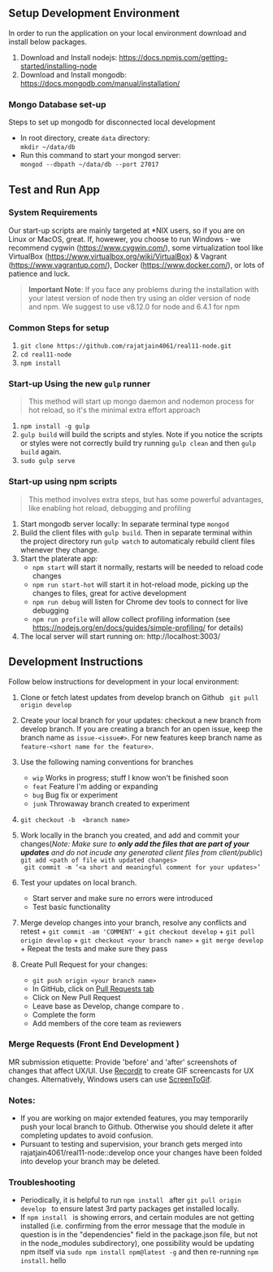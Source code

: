 ## Setup Development Environment
In order to run the application on your local environment download and install below packages.

 1. Download and Install nodejs: https://docs.npmjs.com/getting-started/installing-node
 2. Download and Install mongodb: https://docs.mongodb.com/manual/installation/   

 ### Mongo Database set-up
  Steps to set up mongodb for disconnected local development   
  + In root directory, create `data` directory:   
  		``` mkdir ~/data/db ```   
  + Run this command to start your mongod server:   
 		``` mongod --dbpath ~/data/db --port 27017 ```

## Test and Run App

### System Requirements

Our start-up scripts are mainly targeted at *NIX users, so if you are on Linux or MacOS, great.  If, howewer, you choose to run Windows - we recommend cygwin (https://www.cygwin.com/), some virtualization tool like VirtualBox (https://www.virtualbox.org/wiki/VirtualBox) & Vagrant (https://www.vagrantup.com/), Docker (https://www.docker.com/), or lots of patience and luck.

> **Important Note**: If you face any problems during the installation with your latest version of node then try using an older version of node and npm. We suggest to use v8.12.0 for node and 6.4.1 for npm

### Common Steps for setup
  1. ```git clone https://github.com/rajatjain4061/real11-node.git```
  1. ```cd real11-node```
  1. ```npm install```

### Start-up Using the new ```gulp``` runner
> This method will start up mongo daemon and nodemon process for hot reload, so it's the minimal extra effort approach
  1. ``` npm install -g gulp ```
  2. ``` gulp build ``` will build the scripts and styles. Note if you notice the scripts or styles were not correctly build try running `gulp clean` and then `gulp build` again.
  5. ```sudo gulp serve```

### Start-up using npm scripts
> This method involves extra steps, but has some powerful advantages, like enabling hot reload, debugging and profiling
  1. Start mongodb server locally: In separate terminal type ```mongod```
  2. Build the client files with `gulp build`. Then in separate terminal within the project directory run `gulp watch` to automaticaly rebuild client files whenever they change.
  4. Start the platerate app:
      * ```npm start``` will start it normally, restarts will be needed to reload code changes
      * ```npm run start-hot``` will start it in hot-reload mode, picking up the changes to files, great for active development
      * ```npm run debug``` will listen for Chrome dev tools to connect for live debugging
      * ```npm run profile``` will allow collect profiling information (see https://nodejs.org/en/docs/guides/simple-profiling/ for details)
  4. The local server will start running on: http://localhost:3003/
  

## Development Instructions
 Follow below instructions for development in your local environment:
 1. Clone or fetch latest updates from develop branch on Github	``` git pull origin develop```
 
 1. Create your local branch for your updates: checkout  a new branch from develop branch.  If you are creating a branch for an open issue, keep the branch name as `issue-<issue#>`. For new features keep branch name as `feature-<short name for the feature>`.  
 
 1. Use the following naming conventions for branches
 	+ `wip`       Works in progress; stuff I know won't be finished soon
	+ `feat`      Feature I'm adding or expanding
	+ `bug`       Bug fix or experiment
	+ `junk`      Throwaway branch created to experiment
 
 1.  ``` git checkout -b  <branch name> ```
 
 1. Work locally in the branch you created, and add and commit your changes(*Note: Make sure to **only add the files that are part of your updates** and do not incude any generated client files from client/public*)
 		``` git add <path of file with updated changes>```    
		``` git commit -m ‘<a short and meaningful comment for your updates>’```  
		
 1. Test your updates on local branch.   
 	+ Start server and make sure no errors were introduced   
 	+ Test basic functionality
 1. Merge develop changes into your branch, resolve any conflicts and retest
        + ```git commit -am 'COMMENT'```
        + ```git checkout develop```
        + ```git pull origin develop```
        + ```git checkout <your branch name>```
        + ```git merge develop```
        + Repeat the tests and make sure they pass
 1. Create Pull Request for your changes:
 	+ ```git push origin <your branch name>```
	+ In GitHub, click on [Pull Requests tab](https://github.com/rajatjain4061/real11-node/pulls)
	+ Click on New Pull Request
	+ Leave base as Develop, change compare to <your branch name>.
	+ Complete the form
	+ Add members of the core team as reviewers
	
### Merge Requests (Front End Development )
MR submission etiquette:
Provide 'before' and 'after' screenshots of changes that affect UX/UI.
Use [Recordit](http://recordit.co/) to create GIF screencasts for UX changes. Alternatively, Windows users can use [ScreenToGif](http://www.screentogif.com/).	

### Notes:
+ If you are working on major extended features, you may temporarily push your local branch to Github. Otherwise you should delete it after completing updates to avoid confusion.  
+ Pursuant to testing and supervision, your branch gets merged into rajatjain4061/real11-node::develop once your changes have been folded into develop your branch may be deleted.

### Troubleshooting
+ Periodically, it is helpful to run ```npm install ``` after ```git pull origin develop ``` to ensure latest 3rd party packages get installed locally.
+ If ```npm install ``` is showing errors, and certain modules are not getting installed (i.e. confirming from the error message that the module in question is in the "dependencies" field in the package.json file, but not in the node_modules subdirectory), one possibility would be updating npm itself via ```sudo npm install npm@latest -g``` and then re-running ```npm install```.
hello
